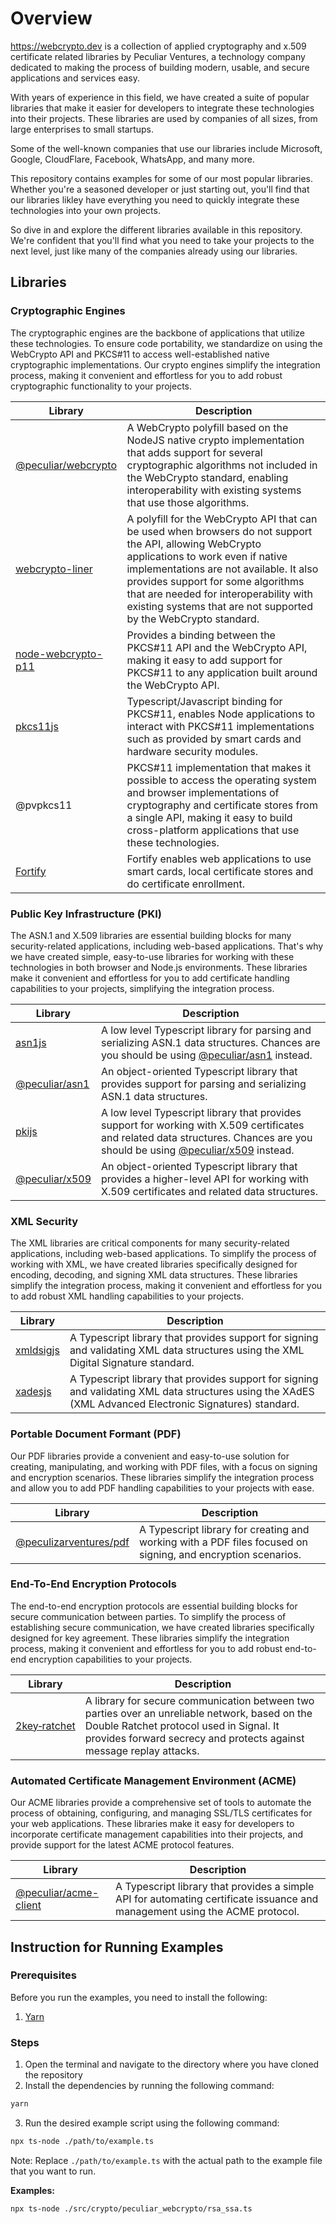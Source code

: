 # Overview

https://webcrypto.dev is a collection of applied cryptography and x.509 certificate related libraries by Peculiar Ventures, a technology company dedicated to making the process of building modern, usable, and secure applications and services easy.

With years of experience in this field, we have created a suite of popular libraries that make it easier for developers to integrate these technologies into their projects. These libraries are used by companies of all sizes, from large enterprises to small startups.

Some of the well-known companies that use our libraries include Microsoft, Google, CloudFlare, Facebook, WhatsApp, and many more. 

This repository contains examples for some of our most popular libraries. Whether you're a seasoned developer or just starting out, you'll find that our libraries likley have everything you need to quickly integrate these technologies into your own projects.

So dive in and explore the different libraries available in this repository. We're confident that you'll find what you need to take your projects to the next level, just like many of the companies already using our libraries.

## Libraries

### Cryptographic Engines

The cryptographic engines are the backbone of applications that utilize these technologies. To ensure code portability, we standardize on using the WebCrypto API and PKCS#11 to access well-established native cryptographic implementations. Our crypto engines simplify the integration process, making it convenient and effortless for you to add robust cryptographic functionality to your projects.

| Library             |	Description                              |
|---------------------|------------------------------------------|
| [@peculiar/webcrypto](src/crypto/peculiar_webcrypto/README.md) | A WebCrypto polyfill based on the NodeJS native crypto implementation that adds support for several cryptographic algorithms not included in the WebCrypto standard, enabling interoperability with existing systems that use those algorithms. |
| [webcrypto-liner](src/crypto/webcrypto_liner/README.md)  | A polyfill for the WebCrypto API that can be used when browsers do not support the API, allowing WebCrypto applications to work even if native implementations are not available. It also provides support for some algorithms that are needed for interoperability with existing systems that are not supported by the WebCrypto standard. |
| [node-webcrypto-p11](src/crypto/node_webcrypto_p11/README.md) | Provides a binding between the PKCS#11 API and the WebCrypto API, making it easy to add support for PKCS#11 to any application built around the WebCrypto API. |
| [pkcs11js](src/crypto/pkcs11js/README.md) | Typescript/Javascript binding for PKCS#11, enables Node applications to interact with PKCS#11 implementations such as provided by smart cards and hardware security modules. |
| @pvpkcs11 | PKCS#11 implementation that makes it possible to access the operating system and browser implementations of cryptography and certificate stores from a single API, making it easy to build cross-platform applications that use these technologies. |
| [Fortify](src/crypto/fortify/README.md) | Fortify enables web applications to use smart cards, local certificate stores and do certificate enrollment. |

### Public Key Infrastructure (PKI)

The ASN.1 and X.509 libraries are essential building blocks for many security-related applications, including web-based applications. That's why we have created simple, easy-to-use libraries for working with these technologies in both browser and Node.js environments. These libraries make it convenient and effortless for you to add certificate handling capabilities to your projects, simplifying the integration process.

| Library             |	Description                              |
|---------------------|------------------------------------------|
| [asn1js](src/pki/asn1js/README.md)	| A low level Typescript library for parsing and serializing ASN.1 data structures. Chances are you should be using [@peculiar/asn1](src/pki/peculiar_asn1/README.md) instead.|
| [@peculiar/asn1](src/pki/peculiar_asn1/README.md)	| An object-oriented Typescript library that provides support for parsing and serializing ASN.1 data structures. | 
| [pkijs](src/pki/pkijs/README.md)	| A low level Typescript library that provides support for working with X.509 certificates and related data structures. Chances are you should be using [@peculiar/x509](src/pki/peculiar_x509/README.md) instead. |
| [@peculiar/x509](src/pki/peculiar_x509/README.md) | An object-oriented Typescript library that provides a higher-level API for working with X.509 certificates and related data structures. |

### XML Security

The XML libraries are critical components for many security-related applications, including web-based applications. To simplify the process of working with XML, we have created libraries specifically designed for encoding, decoding, and signing XML data structures. These libraries simplify the integration process, making it convenient and effortless for you to add robust XML handling capabilities to your projects.

| Library             |	Description                              |
|---------------------|------------------------------------------|
| [xmldsigjs](src/xml/xmldsig/README.md) | A Typescript library that provides support for signing and validating XML data structures using the XML Digital Signature standard. |
| [xadesjs](src/xml/xades/README.md) | A Typescript library that provides support for signing and validating XML data structures using the XAdES (XML Advanced Electronic Signatures) standard. |

### Portable Document Formant (PDF)

Our PDF libraries provide a convenient and easy-to-use solution for creating, manipulating, and working with PDF files, with a focus on signing and encryption scenarios. These libraries simplify the integration process and allow you to add PDF handling capabilities to your projects with ease.

| Library             |	Description                              |
|---------------------|------------------------------------------|
| [@peculizarventures/pdf](src/pdf/pdf_doc/README.md) | A Typescript library for creating and working with a PDF files focused on signing, and encryption scenarios. |

### End-To-End Encryption Protocols

The end-to-end encryption protocols are essential building blocks for secure communication between parties. To simplify the process of establishing secure communication, we have created libraries specifically designed for key agreement. These libraries simplify the integration process, making it convenient and effortless for you to add robust end-to-end encryption capabilities to your projects.

| Library             |	Description                              |
|---------------------|------------------------------------------|
| [2key&#x2011;ratchet](src/e2e/2key_ratchet/README.md) | A library for secure communication between two parties over an unreliable network, based on the Double Ratchet protocol used in Signal. It provides forward secrecy and protects against message replay attacks. |

### Automated Certificate Management Environment (ACME)

Our ACME libraries provide a comprehensive set of tools to automate the process of obtaining, configuring, and managing SSL/TLS certificates for your web applications. These libraries make it easy for developers to incorporate certificate management capabilities into their projects, and provide support for the latest ACME protocol features.

| Library | Description |
|---------|-------------|
| [@peculiar/acme-client](src/acme/acme_client/README.md) | A Typescript library that provides a simple API for automating certificate issuance and management using the ACME protocol. |

## Instruction for Running Examples

### Prerequisites

Before you run the examples, you need to install the following:

1. [Yarn](https://yarnpkg.com/)

### Steps

1. Open the terminal and navigate to the directory where you have cloned the repository
2. Install the dependencies by running the following command:

```bash
yarn
```

3. Run the desired example script using the following command:

```bash
npx ts-node ./path/to/example.ts
```

Note: Replace `./path/to/example.ts` with the actual path to the example file that you want to run.

**Examples:**
```
npx ts-node ./src/crypto/peculiar_webcrypto/rsa_ssa.ts
```
